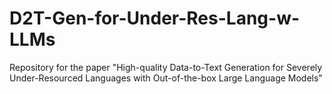 # D2T-Gen-for-Under-Res-Lang-w-LLMs
Repository for the paper "High-quality Data-to-Text Generation for Severely Under-Resourced Languages with Out-of-the-box Large Language Models"
